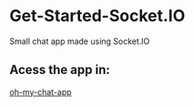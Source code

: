 # Get-Started-Socket.IO
Small chat app made using Socket.IO

## Acess the app in:

[oh-my-chat-app](https://oh-my-chat-app.herokuapp.com/)
